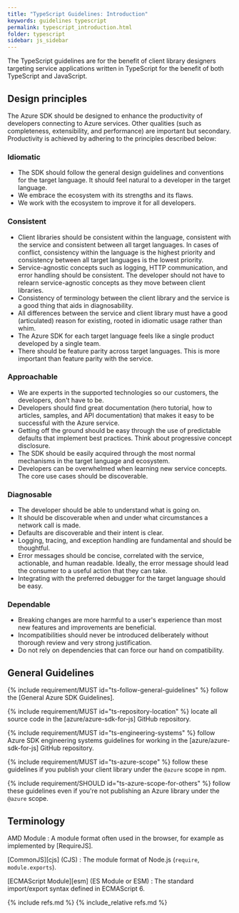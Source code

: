 ```yaml
---
title: "TypeScript Guidelines: Introduction"
keywords: guidelines typescript
permalink: typescript_introduction.html
folder: typescript
sidebar: js_sidebar
---
```


The TypeScript guidelines are for the benefit of client library designers targeting service applications written in TypeScript for the benefit of both TypeScript and JavaScript.

## Design principles

The Azure SDK should be designed to enhance the productivity of developers connecting to Azure services. Other qualities (such as completeness, extensibility, and performance) are important but secondary. Productivity is achieved by adhering to the principles described below:

### Idiomatic

* The SDK should follow the general design guidelines and conventions for the target language. It should feel natural to a developer in the target language.
* We embrace the ecosystem with its strengths and its flaws.
* We work with the ecosystem to improve it for all developers.

### Consistent

* Client libraries should be consistent within the language, consistent with the service and consistent between all target languages. In cases of conflict, consistency within the language is the highest priority and consistency between all target languages is the lowest priority.
* Service-agnostic concepts such as logging, HTTP communication, and error handling should be consistent. The developer should not have to relearn service-agnostic concepts as they move between client libraries.
* Consistency of terminology between the client library and the service is a good thing that aids in diagnosability.
* All differences between the service and client library must have a good (articulated) reason for existing, rooted in idiomatic usage rather than whim.
* The Azure SDK for each target language feels like a single product developed by a single team.
* There should be feature parity across target languages. This is more important than feature parity with the service.

### Approachable

* We are experts in the supported technologies so our customers, the developers, don't have to be.
* Developers should find great documentation (hero tutorial, how to articles, samples, and API documentation) that makes it easy to be successful with the Azure service.
* Getting off the ground should be easy through the use of predictable defaults that implement best practices. Think about progressive concept disclosure.
* The SDK should be easily acquired through the most normal mechanisms in the target language and ecosystem.
* Developers can be overwhelmed when learning new service concepts. The core use cases should be discoverable.

### Diagnosable

* The developer should be able to understand what is going on.
* It should be discoverable when and under what circumstances a network call is made.
* Defaults are discoverable and their intent is clear.
* Logging, tracing, and exception handling are fundamental and should be thoughtful.
* Error messages should be concise, correlated with the service, actionable, and human readable. Ideally, the error message should lead the consumer to a useful action that they can take.
* Integrating with the preferred debugger for the target language should be easy.

### Dependable

* Breaking changes are more harmful to a user's experience than most new features and improvements are beneficial.
* Incompatibilities should never be introduced deliberately without thorough review and very strong justification.
* Do not rely on dependencies that can force our hand on compatibility.

## General Guidelines

{% include requirement/MUST id="ts-follow-general-guidelines" %} follow the [General Azure SDK Guidelines].

{% include requirement/MUST id="ts-repository-location" %} locate all source code in the [azure/azure-sdk-for-js] GitHub repository.

{% include requirement/MUST id="ts-engineering-systems" %} follow Azure SDK engineering systems guidelines for working in the [azure/azure-sdk-for-js] GitHub repository.

{% include requirement/MUST id="ts-azure-scope" %} follow these guidelines if you publish your client library under the `@azure` scope in npm.

{% include requirement/SHOULD id="ts-azure-scope-for-others" %} follow these guidelines even if you're not publishing an Azure library under the `@azure` scope.

## Terminology

AMD Module
: A module format often used in the browser, for example as implemented by [RequireJS].

[CommonJS][cjs] (CJS)
: The module format of Node.js (`require`, `module.exports`).

[ECMAScript Module][esm] (ES Module or ESM)
: The standard import/export syntax defined in ECMAScript 6.

{% include refs.md %}
{% include_relative refs.md %}

